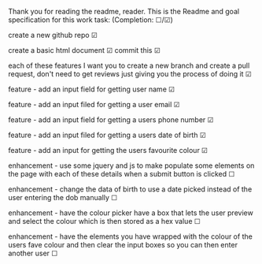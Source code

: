 Thank you for reading the readme, reader. 
This is the Readme and goal specification for this work task:
(Completion: ☐/☑︎)

create a new github repo
☑︎

create a basic html document
☑︎
commit this
☑︎

each of these features I want you to create a new branch and create a pull request, don't need to get reviews just giving you the process of doing it
☑︎

feature - add an input field for getting user name
☑︎

feature - add an input filed for getting a user email
☑︎

feature - add an input field for getting a users phone number
☑︎

feature - add an input filed for getting a users date of birth
☑︎

feature - add an input for getting the users favourite colour
☑︎

enhancement - use some jquery and js to make populate some elements on the page with each of these details when a submit button is clicked
☐

enhancement - change the data of birth to use a date picked instead of the user entering the dob manually
☐

enhancement - have the colour picker have a box that lets the user preview and select the colour which is then stored as a hex value
☐

enhancement - have the elements you have wrapped with the colour of the users fave colour and then clear the input boxes so you can then enter another user
☐
